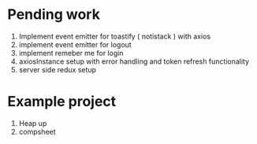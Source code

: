 

# Pending work

1. Implement event emitter for toastify ( notistack ) with axios
2. implement event emitter for logout
3. implement remeber me for login
4. axiosInstance setup with error handling and token refresh functionality 
5. server side redux setup 


# Example project
1. Heap up
2. compsheet
